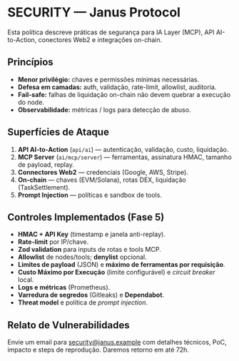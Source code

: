 # SECURITY — Janus Protocol

Esta política descreve práticas de segurança para IA Layer (MCP), API AI-to-Action, conectores Web2 e integrações on-chain.

## Princípios
- **Menor privilégio:** chaves e permissões mínimas necessárias.
- **Defesa em camadas:** auth, validação, rate-limit, allowlist, auditoria.
- **Fail-safe:** falhas de liquidação on-chain não devem quebrar a execução do node.
- **Observabilidade:** métricas / logs para detecção de abuso.

## Superfícies de Ataque
1. **API AI-to-Action** (`api/ai`) — autenticação, validação, custo, liquidação.
2. **MCP Server** (`ai/mcp/server`) — ferramentas, assinatura HMAC, tamanho de payload, replay.
3. **Connectores Web2** — credenciais (Google, AWS, Stripe).
4. **On-chain** — chaves (EVM/Solana), rotas DEX, liquidação (TaskSettlement).
5. **Prompt Injection** — políticas e sandbox de tools.

## Controles Implementados (Fase 5)
- **HMAC + API Key** (timestamp e janela anti-replay).
- **Rate-limit** por IP/chave.
- **Zod validation** para inputs de rotas e tools MCP.
- **Allowlist** de nodes/tools; **denylist** opcional.
- **Limites de payload** (JSON) e **máximo de ferramentas por requisição**.
- **Custo Máximo por Execução** (limite configurável) e _circuit breaker_ local.
- **Logs e métricas** (Prometheus).
- **Varredura de segredos** (Gitleaks) e **Dependabot**.
- **Threat model** e política de _prompt injection_.

## Relato de Vulnerabilidades
Envie um email para security@janus.example com detalhes técnicos, PoC, impacto e steps de reprodução. Daremos retorno em até 72h.
